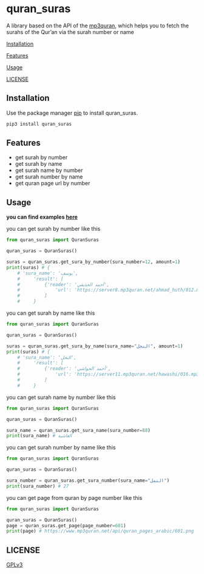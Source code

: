 # quran_suras

A library based on the API of the [mp3quran](https://www.mp3quran.net), which helps you to fetch the surahs of the Qur’an via the surah number or name 

[Installation](https://codeberg.org/Awiteb/quran_suras.py#installation)

[Features](https://codeberg.org/Awiteb/quran_suras.py#features)

[Usage](https://codeberg.org/Awiteb/quran_suras.py#usage)

[LICENSE](https://codeberg.org/Awiteb/quran_suras.py#license)

## Installation

Use the package manager [pip](https://pip.pypa.io/en/stable/) to install quran_suras.

```bash
pip3 install quran_suras
```

## Features
* get surah by number
* get surah by name
* get surah name by number
* get surah number by name
* get quran page url by number

## Usage

**you can find examples [here](https://codeberg.org/Awiteb/quran_suras.py/src/branch/master/examples)**


you can get surah by number like this
```python
from quran_suras import QuranSuras

quran_suras = QuranSuras()

suras = quran_suras.get_sura_by_number(sura_number=12, amount=1)
print(suras) # {
    # 'sura_name': 'يوسف', 
    #     'result': [
    #         {'reader': 'أحمد الحذيفي', 
    #             'url': 'https://server8.mp3quran.net/ahmad_huth/012.mp3'}
    #         ]
    #     }
```
you can get surah by name like this
```python
from quran_suras import QuranSuras

quran_suras = QuranSuras()

suras = quran_suras.get_sura_by_name(sura_name="النحل", amount=1)
print(suras) # {
    # 'sura_name': 'النحل', 
    #     'result': [
    #         {'reader': 'أحمد الحواشي', 
    #             'url': 'https://server11.mp3quran.net/hawashi/016.mp3'}
    #         ]
    #     }
```
you can get surah name by number like this
```python
from quran_suras import QuranSuras

quran_suras = QuranSuras()

sura_name = quran_suras.get_sura_name(sura_number=88)
print(sura_name) # الغاشية
```
you can get surah number by name like this
```python
from quran_suras import QuranSuras

quran_suras = QuranSuras()

sura_number = quran_suras.get_sura_number(sura_name="النمل")
print(sura_number) # 27
```
you can get page from quran by page number like this
```python
from quran_suras import QuranSuras

quran_suras = QuranSuras()
page = quran_suras.get_page(page_number=601)
print(page) # https://www.mp3quran.net/api/quran_pages_arabic/601.png
```


## LICENSE
[GPLv3](https://www.gnu.org/licenses/gpl-3.0.html)